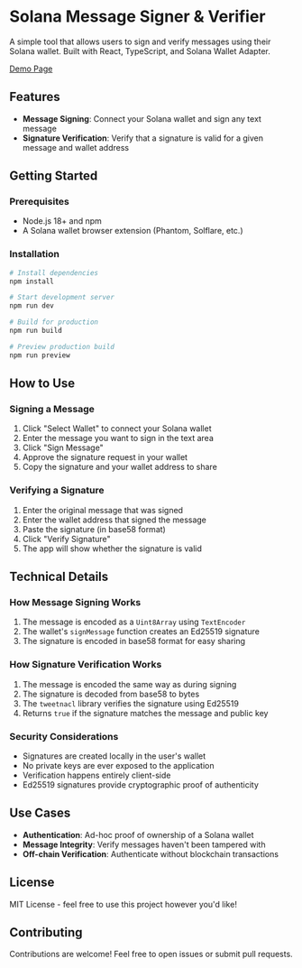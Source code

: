 # Solana Message Signer & Verifier

A simple tool that allows users to sign and verify messages using their Solana wallet. Built with React, TypeScript, and Solana Wallet Adapter.

[Demo Page](https://solana-message-signer.pages.dev/)

## Features

- **Message Signing**: Connect your Solana wallet and sign any text message
- **Signature Verification**: Verify that a signature is valid for a given message and wallet address

## Getting Started

### Prerequisites

- Node.js 18+ and npm
- A Solana wallet browser extension (Phantom, Solflare, etc.)

### Installation

```bash
# Install dependencies
npm install

# Start development server
npm run dev

# Build for production
npm run build

# Preview production build
npm run preview
```

## How to Use

### Signing a Message

1. Click "Select Wallet" to connect your Solana wallet
2. Enter the message you want to sign in the text area
3. Click "Sign Message"
4. Approve the signature request in your wallet
5. Copy the signature and your wallet address to share

### Verifying a Signature

1. Enter the original message that was signed
2. Enter the wallet address that signed the message
3. Paste the signature (in base58 format)
4. Click "Verify Signature"
5. The app will show whether the signature is valid

## Technical Details

### How Message Signing Works

1. The message is encoded as a `Uint8Array` using `TextEncoder`
2. The wallet's `signMessage` function creates an Ed25519 signature
3. The signature is encoded in base58 format for easy sharing

### How Signature Verification Works

1. The message is encoded the same way as during signing
2. The signature is decoded from base58 to bytes
3. The `tweetnacl` library verifies the signature using Ed25519
4. Returns `true` if the signature matches the message and public key

### Security Considerations

- Signatures are created locally in the user's wallet
- No private keys are ever exposed to the application
- Verification happens entirely client-side
- Ed25519 signatures provide cryptographic proof of authenticity

## Use Cases

- **Authentication**: Ad-hoc proof of ownership of a Solana wallet
- **Message Integrity**: Verify messages haven't been tampered with
- **Off-chain Verification**: Authenticate without blockchain transactions

## License

MIT License - feel free to use this project however you'd like!

## Contributing

Contributions are welcome! Feel free to open issues or submit pull requests.
